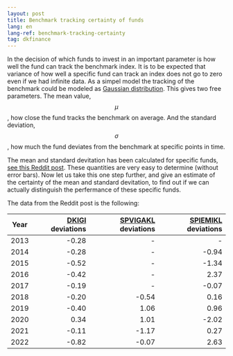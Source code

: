 ```yaml
---
layout: post
title: Benchmark tracking certainty of funds
lang: en
lang-ref: benchmark-tracking-certainty
tag: dkfinance
---
```


In the decision of which funds to invest in an important parameter is how well the fund can track the benchmark index.
It is to be expected that variance of how well a specific fund can track an index does not go to zero even if we had infinite data.
As a simpel model the tracking of the benchmark could be modeled as [Gaussian distribution](https://en.wikipedia.org/wiki/Normal_distribution).
This gives two free parameters.
The mean value, $$\mu$$, how close the fund tracks the benchmark on average.
And the standard deviation, $$\sigma$$, how much the fund deviates from the benchmark at specific points in time.

The mean and standard devitation has been calculated for specific funds, [see this Reddit post](https://www.reddit.com/r/dkfinance/comments/10m1jm5/danske_invest_vs_sparindex/).
These quantities are very easy to determine (without error bars).
Now let us take this one step further, and give an estimate of the certainty of the mean and standard devitation, to find out if we can actually distinguish the perfermance of these specific funds.

The data from the Reddit post is the following:

| Year | [DKIGI](https://www.danskeinvest.dk/w/show_funds.product?p_nId=75&p_nFundgroup=75&p_nFund=1873) deviations | [SPVIGAKL](https://www.sparinvest.dk/fondsoversigt/dk0060747822/) deviations | [SPIEMIKL](https://www.nordnet.dk/markedet/investeringsforeninger-liste/16102899-sparindex-index-emerging) deviations |
| ---- | ----: | ----: | ----: |
| 2013 | -0.28 | -     | -     |
| 2014 | -0.28 | -     | -0.94 |
| 2015 | -0.52 | -     | -1.34 |
| 2016 | -0.42 | -     |  2.37 |
| 2017 | -0.19 | -     | -0.07 |
| 2018 | -0.20 | -0.54 |  0.16 |
| 2019 | -0.40 |  1.06 |  0.96 |
| 2020 |  0.34 |  1.01 | -2.02 |
| 2021 | -0.11 | -1.17 |  0.27 |
| 2022 | -0.82 | -0.07 |  2.63 |
